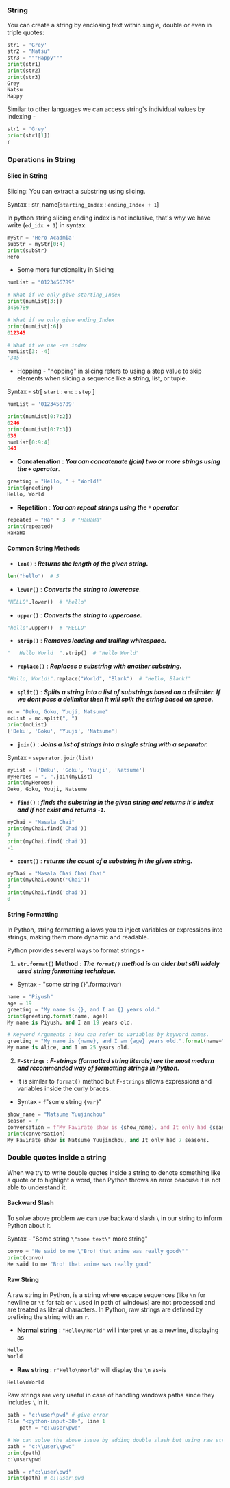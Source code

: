 ### String
You can create a string by enclosing text within single, double or even in triple quotes:

```python
str1 = 'Grey'
str2 = "Natsu"
str3 = """Happy"""
print(str1)
print(str2)
print(str3)
Grey
Natsu
Happy
```

Similar to other languages we can access string's individual values by indexing -

```python
str1 = 'Grey'
print(str1[1])
r
```

### Operations in String

#### Slice in String
Slicing: You can extract a substring using slicing.

Syntax : str_name[`starting_Index` : `ending_Index + 1`]

In python string slicing ending index is not inclusive, that's why we have write (`ed_idx + 1`) in syntax.

```python
myStr = 'Hero Acadmia'
subStr = myStr[0:4]
print(subStr)
Hero
```

- Some more functionality in Slicing

```python
numList = "0123456789"

# What if we only give starting_Index
print(numList[3:])
3456789

# What if we only give ending_Index
print(numList[:6])
012345

# What if we use -ve index
numList[3: -4]
'345'
```

- Hopping - "hopping" in slicing refers to using a step value to skip elements when slicing a sequence like a string, list, or tuple.

Syntax - str[ `start` : `end` : `step` ]

```python
numList = '0123456789'

print(numList[0:7:2])
0246
print(numList[0:7:3])
036
numList[0:9:4]
048
```

- **Concatenation** : ***You can concatenate (join) two or more strings using the `+` operator***.

```python
greeting = "Hello, " + "World!"
print(greeting)
Hello, World
```


- **Repetition** : ***You can repeat strings using the `*` operator***.

```python
repeated = "Ha" * 3  # "HaHaHa"
print(repeated)
HaHaHa
```

#### Common String Methods

- **`len()`** : ***Returns the length of the given string.***

```python
len("hello")  # 5
```


- **`lower()`** : ***Converts the string to lowercase***.

```python
"HELLO".lower()  # "hello"
```


- **`upper()`** : ***Converts the string to uppercase.***

```python
"hello".upper()  # "HELLO"
```


- **`strip()`** : ***Removes leading and trailing whitespace.***

```python
"   Hello World  ".strip()  # "Hello World"
```


- **`replace()`** : ***Replaces a substring with another substring.***

```python
"Hello, World!".replace("World", "Blank")  # "Hello, Blank!"
```


- **`split()`** : ***Splits a string into a list of substrings based on a delimiter. If we dont pass a delimiter then it will split the string based on space.***

```python
mc = "Deku, Goku, Yuuji, Natsume"
mcList = mc.split(", ") 
print(mcList)
['Deku', 'Goku', 'Yuuji', 'Natsume']
```


- **`join()`** : ***Joins a list of strings into a single string with a separator.***

Syntax - `seperator.join(list)`

```python
myList = ['Deku', 'Goku', 'Yuuji', 'Natsume']
myHeroes = ", ".join(myList)
print(myHeroes)
Deku, Goku, Yuuji, Natsume
```


- **`find()`** : ***finds the substring in the given string and returns it's index and if not exist and returns `-1`.***

```python
myChai = "Masala Chai"
print(myChai.find('Chai'))
7
print(myChai.find('chai'))
-1
```


- **`count()`** : ***returns the count of a substring in the given string.***

```python
myChai = "Masala Chai Chai Chai"
print(myChai.count('Chai'))
3
print(myChai.find('chai'))
0
```


#### String Formatting

In Python, string formatting allows you to inject variables or expressions into strings, making them more dynamic and readable.

Python provides several ways to format strings -

1. **`str.format()` Method** : ***The `format()` method is an older but still widely used string formatting technique.***

- Syntax - "some string {}".format(var)

```python
name = "Piyush"
age = 19
greeting = "My name is {}, and I am {} years old."
print(greeting.format(name, age))
My name is Piyush, and I am 19 years old.

# Keyword Arguments : You can refer to variables by keyword names.
greeting = "My name is {name}, and I am {age} years old.".format(name="Alice", age=25)
My name is Alice, and I am 25 years old.

```


2. **`F-Strings`** : ***F-strings (formatted string literals) are the most modern and recommended way of formatting strings in Python.***

- It is similar to `format()` method but `F-strings` allows expressions and variables inside the curly braces.

- Syntax - `f`"some string `{var}`"

```python
show_name = "Natsume Yuujinchou"
season = 7
conversation = f"My Favirate show is {show_name}, and It only had {season} seasons."
print(conversation)
My Favirate show is Natsume Yuujinchou, and It only had 7 seasons.
```

### Double quotes inside a string

When we try to write double quotes inside a string to denote something like a quote or to highlight a word, then Python throws an error beacuse it is not able to understand it.

#### Backward Slash 

To solve above problem we can use backward slash `\` in our string to inform Python about it.

Syntax - "Some string `\"some text\"` more string"

```python
convo = "He said to me \"Bro! that anime was really good\""
print(convo)
He said to me "Bro! that anime was really good"
```

#### Raw String

A raw string in Python, is a string where escape sequences (like `\n` for newline or `\t` for tab or `\` used in path of windows) are not processed and are treated as literal characters. In Python, raw strings are defined by prefixing the string with an `r`.

- **Normal string** : `"Hello\nWorld"` will interpret `\n` as a newline, displaying as

```python 
Hello
World
```

- **Raw string** : `r"Hello\nWorld"` will display the `\n` as-is

```python 
Hello\nWorld
```

Raw strings are very useful in case of handling windows paths since they includes `\` in it.

```python
path = "c:\user\pwd" # give error
File "<python-input-38>", line 1
    path = "c:\user\pwd"

# We can solve the above issue by adding double slash but using raw string is more prefered
path = "c:\\user\\pwd"
print(path)
c:\user\pwd

path = r"c:\user\pwd"
print(path) # c:\user\pwd
```